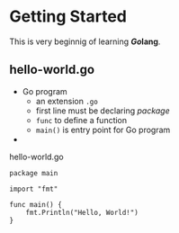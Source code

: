 # Getting Started
This is very beginnig of learning ***Go*lang**.

## hello-world.go
- Go program  
  - an extension `.go`
  - first line must be declaring *package*
  - `func` to define a function
  - `main()` is entry point for Go program
- 

hello-world.go
```
package main

import "fmt"

func main() {
	fmt.Println("Hello, World!")
}
```